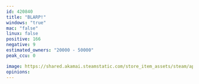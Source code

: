 ```yaml
---
id: 420840
title: "BLARP!"
windows: "true"
mac: "false"
linux: false
positive: 166
negative: 9
estimated_owners: "20000 - 50000"
peak_ccu: 0

image: https://shared.akamai.steamstatic.com/store_item_assets/steam/apps/420840/header.jpg?t=1459814635
opinions:
---
```

